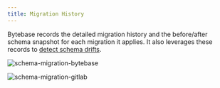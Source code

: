 ```yaml
---
title: Migration History
---
```


Bytebase records the detailed migration history and the before/after schema snapshot for each migration it applies. It also leverages these records to [detect schema drifts](/docs/anomaly-detection/drift-detection).

![schema-migration-bytebase](/docs/schema-migration-bytebase.png)

![schema-migration-gitlab](/docs/schema-migration-gitlab.png)
